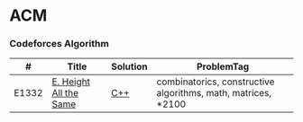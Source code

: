 # ACM



### Codeforces Algorithm

| # | Title | Solution | ProblemTag |
|---| ------| ---------| -----------|
|E1332|[E. Height All the Same](https://codeforces.com/contest/1332/problem/E)|[C++](./codeforces/HeightAllTheSame/HeightAllTheSame.cpp)|combinatorics, constructive algorithms, math, matrices, *2100|
